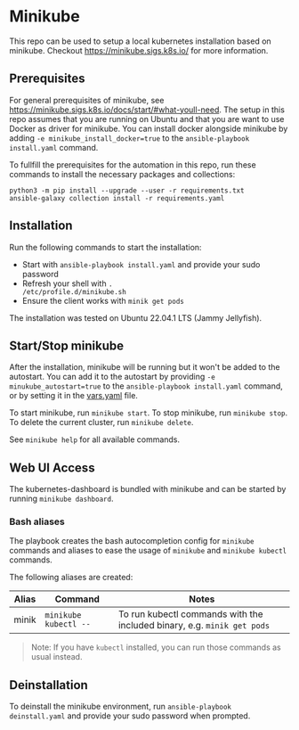 # Minikube
This repo can be used to setup a local kubernetes installation based on minikube.
Checkout https://minikube.sigs.k8s.io/ for more information.

## Prerequisites
For general prerequisites of minikube, see https://minikube.sigs.k8s.io/docs/start/#what-youll-need. The
setup in this repo assumes that you are running on Ubuntu and that you are want to use Docker as driver for minikube.
You can install docker alongside minikube by adding `-e minikube_install_docker=true` to the `ansible-playbook install.yaml` command.

To fullfill the prerequisites for the automation in this repo, run these commands to install
the necessary packages and collections:

```
python3 -m pip install --upgrade --user -r requirements.txt
ansible-galaxy collection install -r requirements.yaml
```

## Installation
Run the following commands to start the installation:
  * Start with <code>ansible-playbook install.yaml</code> and provide your sudo password
  * Refresh your shell with <code>. /etc/profile.d/minikube.sh</code>
  * Ensure the client works with <code>minik get pods</code>

The installation was tested on Ubuntu 22.04.1 LTS (Jammy Jellyfish).

## Start/Stop minikube
After the installation, minikube will be running but it won't be added to the autostart. 
You can add it to the autostart by providing `-e minukube_autostart=true` to the `ansible-playbook install.yaml` command,
or by setting it in the [vars.yaml](vars.yaml) file.

To start minikube, run `minikube start`. To stop minikube, run `minikube stop`. To delete the
current cluster, run `minikube delete`.

See `minikube help` for all available commands.

## Web UI Access
The kubernetes-dashboard is bundled with minikube and can be started by running `minikube dashboard`.

### Bash aliases
The playbook creates the bash autocompletion config for `minikube` commands 
and aliases to ease the usage of `minikube` and `minikube kubectl` commands.

The following aliases are created:

| Alias | Command               | Notes                                                                   |
| ----- | --------------------- | ----------------------------------------------------------------------- |
| minik | `minikube kubectl --` | To run kubectl commands with the included binary, e.g. `minik get pods` |

> Note: If you have `kubectl` installed, you can run those commands as usual instead.

## Deinstallation
To deinstall the minikube environment, run <code>ansible-playbook deinstall.yaml</code>
and provide your sudo password when prompted.
